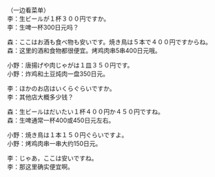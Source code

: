 （一边看菜单）  
李：生ビールが１杯３００円ですか。  
李：生啤一杯300日元吗？  

森：ここはお酒も食べ物も安いです。焼き鳥は５本で４００円ですからね。  
森：这里的酒和食物都很便宜。烤鸡肉串5串400日元哦。  

小野：唐揚げや肉じゃがは１皿３５０円です。  
小野：炸鸡和土豆炖肉一盘350日元。  

李：ほかのお店はいくらぐらいですか。  
李：其他店大概多少钱？  

森：生ビールはだいたい１杯４００円か４５０円ですね。  
森：生啤通常一杯400或450日元左右。  

小野：焼き鳥は１本１５０円ぐらいですよ。  
小野：烤鸡肉串一串大约150日元。  

李：じゃあ，ここは安いですね。  
李：那这里确实便宜啊。